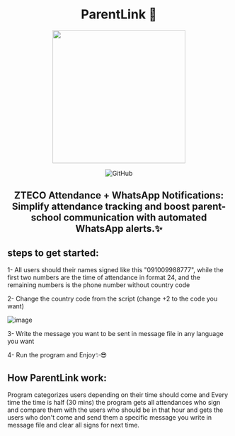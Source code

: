 <p align="center">
  <h1 align="center"> ParentLink 👀 </h1>
 <p align="center"> <img src="https://github.com/asmpro7/ParentLink/assets/114514662/0737912e-9a14-40ff-8f4f-14466dbb4af7" data-canonical-src="https://github.com/asmpro7/ParentLink/assets/114514662/0737912e-9a14-40ff-8f4f-14466dbb4af7" width="300" height="300" /><p>

 <p align="center"> <img src="https://img.shields.io/github/license/asmpro7/ParentLink" alt="GitHub"></p>
<h2 align="center" id="ParentLink">
ZTECO Attendance + WhatsApp Notifications: Simplify attendance tracking and boost parent-school communication with automated WhatsApp alerts.✨</h2>
</p>
<h2 id="steps-to-get-started-">steps to get started:</h2>
<p>1- All users should their names signed like this "091009988777", while the first two numbers are the time of attendance in format 24, and the remaining numbers is the phone number without country code</p>
<p>2- Change the country code from the script (change +2 to the code you want)</p>  
<p><img src="https://github.com/asmpro7/ParentLink/assets/114514662/65a1a765-c658-406a-a683-648327b5090a" alt="image"></p>
<p>3- Write the message you want to be sent in message file in any language you want</p>
<p>4- Run the program and Enjoy✨😎</p>
<h2 id="howWork">How ParentLink work:</h2>
<p> Program categorizes users depending on their time should come and Every time the time is half (30 mins) the program gets all attendances who sign and compare them with the users who should be in that hour and gets the users who don't come and send them a specific message you write in message file and clear all signs for next time.</p>
